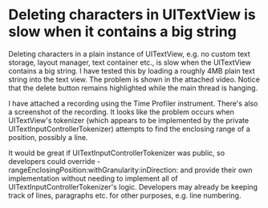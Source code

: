 # Deleting characters in UITextView is slow when it contains a big string

Deleting characters in a plain instance of UITextView, e.g. no custom text storage, layout manager, text container etc., is slow when the UITextView contains a big string. I have tested this by loading a roughly 4MB plain text string into the text view. The problem is shown in the attached video. Notice that the delete button remains highlighted while the main thread is hanging. 

I have attached a recording using the Time Profiler instrument. There's also a screenshot of the recording. It looks like the problem occurs when UITextView's tokenizer (which appears to be implemented by the private UITextInputControllerTokenizer) attempts to find the enclosing range of a position, possibly a line.

It would be great if UITextInputControllerTokenizer was public, so developers could override -rangeEnclosingPosition:withGranularity:inDirection: and provide their own implementation without needing to implement all of UITextInputControllerTokenizer's logic. Developers may already be keeping track of lines, paragraphs etc. for other purposes, e.g. line numbering.
